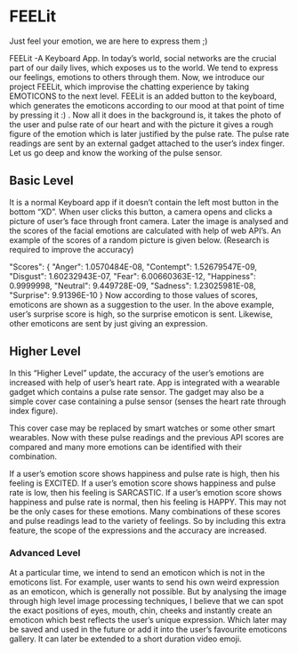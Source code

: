 
# FEELit
Just feel your emotion, we are here to express them ;)


FEELit
        -A Keyboard App.
In today’s world, social networks are the crucial part of our daily lives, which exposes us to the world. We tend to express our feelings, emotions to others through them. Now, we introduce our project FEELit, which improvise the chatting experience by taking EMOTICONS to the next level. FEELit is an added button to the keyboard, which generates the emoticons according to our mood at that point of time by pressing it :) . Now all it does in the background is, it takes the photo of the user and pulse rate of our heart and with the picture it gives a rough figure of the emotion which is later justified by the pulse rate. The pulse rate readings are sent by an external gadget attached to the user’s index finger. Let us go deep and know the working of the pulse sensor. 

## Basic Level
   It is a normal Keyboard app if it doesn’t contain the left most button in the bottom “XD”. When user clicks this button, a camera opens and clicks a picture of user’s face through front camera. Later the image is analysed and the scores of the facial emotions are calculated with help of web API’s. An example of the scores of a random picture is given below.  (Research is required to improve the accuracy)




"Scores": {
      "Anger": 1.0570484E-08,
      "Contempt": 1.52679547E-09,
      "Disgust": 1.60232943E-07,
      "Fear": 6.00660363E-12,
      "Happiness": 0.9999998,
      "Neutral": 9.449728E-09,
      "Sadness": 1.23025981E-08,
      "Surprise": 9.91396E-10
    } 
              Now according to those values of scores, emoticons are shown as a suggestion to the user. In the above example, user’s surprise score is high, so the surprise emoticon is sent. Likewise, other emoticons are sent by just giving an expression.
  	 

   

## Higher Level
   In this “Higher Level” update, the accuracy of the user’s emotions are increased with help of user’s heart rate.  App is integrated with a wearable gadget which contains a pulse rate sensor. The gadget may also be a simple cover case containing a pulse sensor (senses the heart rate through index figure). 
   
This cover case may be replaced by smart watches or some other smart wearables. Now with these pulse readings and the previous API scores are compared and many more emotions can be identified with their combination.

If a user’s emotion score shows happiness and pulse rate is high, then his feeling is EXCITED.
If a user’s emotion score shows happiness and pulse rate is low, then his feeling is SARCASTIC.
If a user’s emotion score shows happiness and pulse rate is normal, then his feeling is HAPPY.
This may not be the only cases for these emotions. Many combinations of these scores and pulse readings lead to the variety of feelings. So by including this extra feature, the scope of the expressions and the accuracy are increased.

### Advanced Level 
   At a particular time, we intend to send an emoticon which is not in the emoticons list. For example, user wants to send his own weird expression as an emoticon, which is generally not possible. But by analysing the image through high level image processing techniques, I believe that we can spot the exact positions of eyes, mouth, chin, cheeks and instantly create an emoticon which best reflects the user’s unique expression. Which later may be saved and used in the future or add it into the user’s favourite emoticons gallery. It can later be extended to a short duration video emoji.
                

                            


